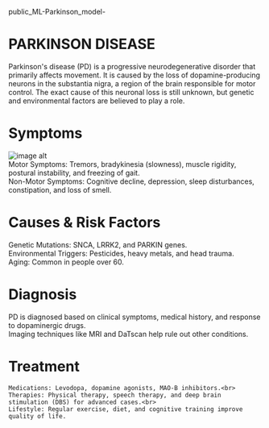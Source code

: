 public_ML-Parkinson_model-
# PARKINSON DISEASE 
Parkinson's disease (PD) is a progressive neurodegenerative disorder that primarily affects movement. It is caused by the loss of dopamine-producing neurons in the substantia nigra, a region of the brain responsible for motor control. The exact cause of this neuronal loss is still unknown, but genetic and environmental factors are believed to play a role.

# Symptoms
![image alt](https://github.com/AManan651/public_ML-Parkinson_model-/blob/main/parkinson-disease-symptoms-infographic_1308-48394.jpg?raw=true) <br>
Motor Symptoms: Tremors, bradykinesia (slowness), muscle rigidity, postural instability, and freezing of gait.<br>
Non-Motor Symptoms: Cognitive decline, depression, sleep disturbances, constipation, and loss of smell.

# Causes & Risk Factors
Genetic Mutations: SNCA, LRRK2, and PARKIN genes.<br>
Environmental Triggers: Pesticides, heavy metals, and head trauma.<br>
Aging: Common in people over 60.

# Diagnosis
PD is diagnosed based on clinical symptoms, medical history, and response to dopaminergic drugs. <br>Imaging techniques like MRI and DaTscan help rule out other conditions.

# Treatment
    Medications: Levodopa, dopamine agonists, MAO-B inhibitors.<br>
    Therapies: Physical therapy, speech therapy, and deep brain stimulation (DBS) for advanced cases.<br>
    Lifestyle: Regular exercise, diet, and cognitive training improve quality of life.    
    
